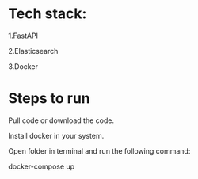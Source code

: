 # Tech stack:

1.FastAPI

2.Elasticsearch

3.Docker

# Steps to run

Pull code or download the code.

Install docker in your system.

Open folder in terminal and run the following command:

docker-compose up